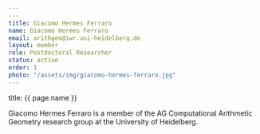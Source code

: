 ```yaml
---
---
title: Giacomo Hermes Ferraro
name: Giacomo Hermes Ferraro
email: arithgeo@iwr.uni-heidelberg.de
layout: member
role: Postdoctoral Researcher
status: active
order: 1
photo: "/assets/img/giacomo-hermes-ferraro.jpg"
---
```



title: {{ page.name }}

Giacomo Hermes Ferraro is a member of the AG Computational Arithmetic Geometry research group at the University of Heidelberg.